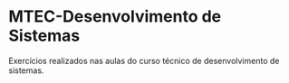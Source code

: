 # MTEC-Desenvolvimento de Sistemas
Exercícios realizados nas aulas do curso técnico de desenvolvimento de sistemas.
